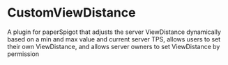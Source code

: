 # CustomViewDistance
A plugin for paperSpigot that adjusts the server ViewDistance dynamically based on a min and max value and current server TPS, allows users to set their own ViewDistance, and allows server owners to set ViewDistance by permission
